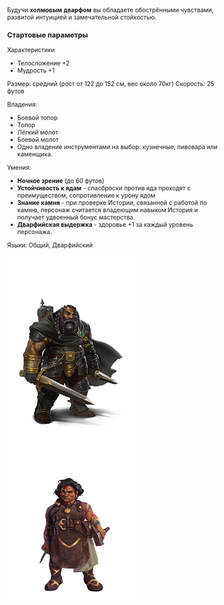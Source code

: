 Будучи **холмовым дварфом** вы обладаете обострёнными чувствами, развитой интуицией и замечательной стойкостью.

### Стартовые параметры
Характеристики
- Телосложение +2
- Мудрость +1

Размер: средний (рост от 122 до 152 см, вес около 70кг)
Скорость: 25 футов

Владения:
 - Боевой топор
 - Топор
 - Лёгкий молот
 - Боевой молот
 - Одно владение инструментами на выбор: кузнечные, пивовара или каменщика.

Умения:
- **Ночное зрение** (до 60 футов)
- **Устойчивость к ядам** - спасброски против яда проходят с преимуществом, сопротивление к урону ядом
- **Знание камня** - при проверке Истории, связанной с работой по камню, персонаж считается владеющим навыком История и получает удвоенный бонус мастерства.
- **Дварфийская выдержка** - здоровье +1 за каждый уровень персонажа.

Языки: Общий, Дварфийский

![Холмовой дварф](../../Img/R-dwarf-hill1.png)![Холмовой дварф](../../Img/R-dwarf-hill2.png)